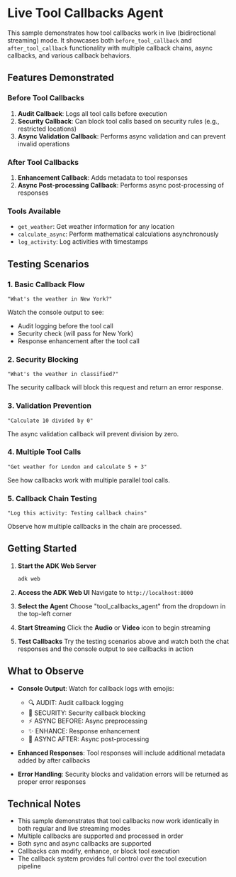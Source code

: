 # Live Tool Callbacks Agent

This sample demonstrates how tool callbacks work in live (bidirectional streaming) mode. It showcases both `before_tool_callback` and `after_tool_callback` functionality with multiple callback chains, async callbacks, and various callback behaviors.

## Features Demonstrated

### Before Tool Callbacks
1. **Audit Callback**: Logs all tool calls before execution
2. **Security Callback**: Can block tool calls based on security rules (e.g., restricted locations)
3. **Async Validation Callback**: Performs async validation and can prevent invalid operations

### After Tool Callbacks
1. **Enhancement Callback**: Adds metadata to tool responses
2. **Async Post-processing Callback**: Performs async post-processing of responses

### Tools Available
- `get_weather`: Get weather information for any location
- `calculate_async`: Perform mathematical calculations asynchronously
- `log_activity`: Log activities with timestamps

## Testing Scenarios

### 1. Basic Callback Flow
```
"What's the weather in New York?"
```
Watch the console output to see:
- Audit logging before the tool call
- Security check (will pass for New York)
- Response enhancement after the tool call

### 2. Security Blocking
```
"What's the weather in classified?"
```
The security callback will block this request and return an error response.

### 3. Validation Prevention
```
"Calculate 10 divided by 0"
```
The async validation callback will prevent division by zero.

### 4. Multiple Tool Calls
```
"Get weather for London and calculate 5 + 3"
```
See how callbacks work with multiple parallel tool calls.

### 5. Callback Chain Testing
```
"Log this activity: Testing callback chains"
```
Observe how multiple callbacks in the chain are processed.

## Getting Started

1. **Start the ADK Web Server**
   ```bash
   adk web
   ```

2. **Access the ADK Web UI**
   Navigate to `http://localhost:8000`

3. **Select the Agent**
   Choose "tool_callbacks_agent" from the dropdown in the top-left corner

4. **Start Streaming**
   Click the **Audio** or **Video** icon to begin streaming

5. **Test Callbacks**
   Try the testing scenarios above and watch both the chat responses and the console output to see callbacks in action

## What to Observe

- **Console Output**: Watch for callback logs with emojis:
  - 🔍 AUDIT: Audit callback logging
  - 🚫 SECURITY: Security callback blocking
  - ⚡ ASYNC BEFORE: Async preprocessing
  - ✨ ENHANCE: Response enhancement
  - 🔄 ASYNC AFTER: Async post-processing

- **Enhanced Responses**: Tool responses will include additional metadata added by after callbacks

- **Error Handling**: Security blocks and validation errors will be returned as proper error responses

## Technical Notes

- This sample demonstrates that tool callbacks now work identically in both regular and live streaming modes
- Multiple callbacks are supported and processed in order
- Both sync and async callbacks are supported
- Callbacks can modify, enhance, or block tool execution
- The callback system provides full control over the tool execution pipeline 
